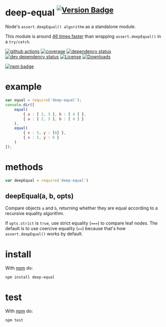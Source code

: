 # deep-equal <sup>[![Version Badge][2]][1]</sup>

Node's `assert.deepEqual() algorithm` as a standalone module.

This module is around [46 times faster](https://gist.github.com/substack/2790507#gistcomment-3099862) than wrapping `assert.deepEqual()` in a `try/catch`.

[![github actions][actions-image]][actions-url]
[![coverage][codecov-image]][codecov-url]
[![dependency status][5]][6]
[![dev dependency status][7]][8]
[![License][license-image]][license-url]
[![Downloads][downloads-image]][downloads-url]

[![npm badge][11]][1]

# example

``` js
var equal = require('deep-equal');
console.dir([
    equal(
        { a : [ 2, 3 ], b : [ 4 ] },
        { a : [ 2, 3 ], b : [ 4 ] }
    ),
    equal(
        { x : 5, y : [6] },
        { x : 5, y : 6 }
    )
]);
```

# methods

``` js
var deepEqual = require('deep-equal')
```

## deepEqual(a, b, opts)

Compare objects `a` and `b`, returning whether they are equal according to a
recursive equality algorithm.

If `opts.strict` is `true`, use strict equality (`===`) to compare leaf nodes.
The default is to use coercive equality (`==`) because that's how
`assert.deepEqual()` works by default.

# install

With [npm](https://npmjs.org) do:

```
npm install deep-equal
```

# test

With [npm](https://npmjs.org) do:

```
npm test
```

[1]: https://npmjs.org/package/deep-equal
[2]: https://versionbadg.es/inspect-js/node-deep-equal.svg
[5]: https://david-dm.org/inspect-js/node-deep-equal.svg
[6]: https://david-dm.org/inspect-js/node-deep-equal
[7]: https://david-dm.org/inspect-js/node-deep-equal/dev-status.svg
[8]: https://david-dm.org/inspect-js/node-deep-equal#info=devDependencies
[11]: https://nodei.co/npm/deep-equal.png?downloads=true&stars=true
[license-image]: https://img.shields.io/npm/l/deep-equal.svg
[license-url]: LICENSE
[downloads-image]: https://img.shields.io/npm/dm/deep-equal.svg
[downloads-url]: https://npm-stat.com/charts.html?package=deep-equal
[codecov-image]: https://codecov.io/gh/inspect-js/node-deep-equal/branch/master/graphs/badge.svg
[codecov-url]: https://app.codecov.io/gh/inspect-js/node-deep-equal/
[actions-image]: https://img.shields.io/endpoint?url=https://github-actions-badge-u3jn4tfpocch.runkit.sh/inspect-js/node-deep-equal
[actions-url]: https://github.com/inspect-js/node-deep-equal/actions
